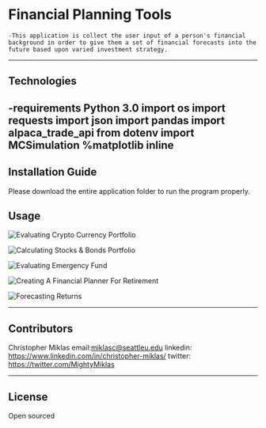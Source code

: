 # Financial Planning Tools
	-This application is collect the user input of a person's financial background in order to give them a set of financial forecasts into the future based upon varied investment strategy. 
---

## Technologies
-requirements
Python 3.0
import os
import requests
import json
import pandas
import alpaca_trade_api
from dotenv import MCSimulation
%matplotlib inline
---

## Installation Guide

Please download the entire application folder to run the program properly.


## Usage


![Evaluating Crypto Currency Portfolio](https://i.imgur.com/FE2gEFc.png)

![Calculating Stocks & Bonds Portfolio](https://i.imgur.com/m0kYLLX.png)

![Evaluating Emergency Fund](https://i.imgur.com/6pGgn0N.png)

![Creating A Financial Planner For Retirement](https://i.imgur.com/Cdv6vrd.png)

![Forecasting Returns](https://i.imgur.com/7zkzj5D.png)


---

## Contributors

Christopher Miklas
email:miklasc@seattleu.edu
linkedin: https://www.linkedin.com/in/christopher-miklas/
twitter: https://twitter.com/MightyMiklas

---

## License

Open sourced
